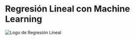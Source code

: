 # Regresión Lineal con Machine Learning

![Logo de Regresión Lineal](https://image.flaticon.com/icons/png/512/1529/1529754.png)

